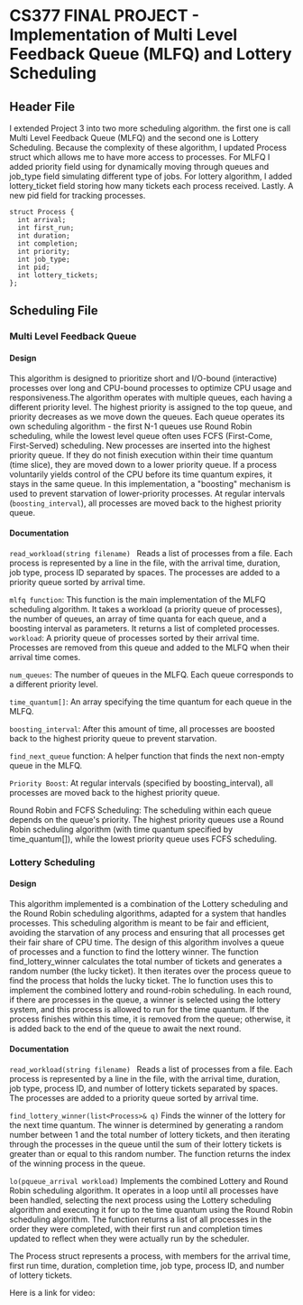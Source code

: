 # CS377 FINAL PROJECT - Implementation of Multi Level Feedback Queue (MLFQ) and Lottery Scheduling 

## Header File
I extended Project 3 into two more scheduling algorithm. the first one is call Multi Level Feedback Queue (MLFQ) and the second one is Lottery Scheduling. Because the complexity of these algorithm, I updated Process struct which allows me to have more access to processes. For MLFQ I added priority field using for dynamically moving through queues and job_type field simulating different type of jobs. For lottery algorithm, I added lottery_ticket field storing how many tickets each process received. Lastly. A new pid field for tracking processes.
``` 
struct Process {
  int arrival;
  int first_run;
  int duration;
  int completion;
  int priority;
  int job_type;
  int pid;
  int lottery_tickets;
};
```
## Scheduling File
### Multi Level Feedback Queue

#### Design 
This algorithm is designed to prioritize short and I/O-bound (interactive) processes over long and CPU-bound processes to optimize CPU usage and responsiveness.The algorithm operates with multiple queues, each having a different priority level. The highest priority is assigned to the top queue, and priority decreases as we move down the queues. Each queue operates its own scheduling algorithm - the first N-1 queues use Round Robin scheduling, while the lowest level queue often uses FCFS (First-Come, First-Served) scheduling. New processes are inserted into the highest priority queue. If they do not finish execution within their time quantum (time slice), they are moved down to a lower priority queue. If a process voluntarily yields control of the CPU before its time quantum expires, it stays in the same queue. In this implementation, a "boosting" mechanism is used to prevent starvation of lower-priority processes. At regular intervals (```boosting_interval```), all processes are moved back to the highest priority queue.

#### Documentation 
``` read_workload(string filename)  ``` Reads a list of processes from a file. Each process is represented by a line in the file, with the arrival time, duration, job type, process ID separated by spaces. The processes are added to a priority queue sorted by arrival time.

```mlfq function```: This function is the main implementation of the MLFQ scheduling algorithm. It takes a workload (a priority queue of processes), the number of queues, an array of time quanta for each queue, and a boosting interval as parameters. It returns a list of completed processes.
```workload```: A priority queue of processes sorted by their arrival time. Processes are removed from this queue and added to the MLFQ when their arrival time comes.

```num_queues```: The number of queues in the MLFQ. Each queue corresponds to a different priority level.

```time_quantum[]```: An array specifying the time quantum for each queue in the MLFQ.

```boosting_interval```: After this amount of time, all processes are boosted back to the highest priority queue to prevent starvation.

```find_next_queue``` function: A helper function that finds the next non-empty queue in the MLFQ.

```Priority Boost```: At regular intervals (specified by boosting_interval), all processes are moved back to the highest priority queue.

Round Robin and FCFS Scheduling: The scheduling within each queue depends on the queue's priority. The highest priority queues use a Round Robin scheduling algorithm (with time quantum specified by time_quantum[]), while the lowest priority queue uses FCFS scheduling.
### Lottery Scheduling
#### Design
This algorithm implemented is a combination of the Lottery scheduling and the Round Robin scheduling algorithms, adapted for a system that handles processes. This scheduling algorithm is meant to be fair and efficient, avoiding the starvation of any process and ensuring that all processes get their fair share of CPU time. The design of this algorithm involves a queue of processes and a function to find the lottery winner. The function find_lottery_winner calculates the total number of tickets and generates a random number (the lucky ticket). It then iterates over the process queue to find the process that holds the lucky ticket. The lo function uses this to implement the combined lottery and round-robin scheduling. In each round, if there are processes in the queue, a winner is selected using the lottery system, and this process is allowed to run for the time quantum. If the process finishes within this time, it is removed from the queue; otherwise, it is added back to the end of the queue to await the next round.

#### Documentation
``` read_workload(string filename)  ``` Reads a list of processes from a file. Each process is represented by a line in the file, with the arrival time, duration, job type, process ID, and number of lottery tickets separated by spaces. The processes are added to a priority queue sorted by arrival time.

``` find_lottery_winner(list<Process>& q) ``` Finds the winner of the lottery for the next time quantum. The winner is determined by generating a random number between 1 and the total number of lottery tickets, and then iterating through the processes in the queue until the sum of their lottery tickets is greater than or equal to this random number. The function returns the index of the winning process in the queue.

``` lo(pqueue_arrival workload) ``` Implements the combined Lottery and Round Robin scheduling algorithm. It operates in a loop until all processes have been handled, selecting the next process using the Lottery scheduling algorithm and executing it for up to the time quantum using the Round Robin scheduling algorithm. The function returns a list of all processes in the order they were completed, with their first run and completion times updated to reflect when they were actually run by the scheduler.

The Process struct represents a process, with members for the arrival time, first run time, duration, completion time, job type, process ID, and number of lottery tickets.



Here is a link for video:
